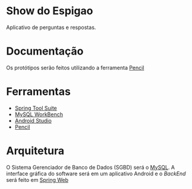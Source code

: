 # Show do Espigao

Aplicativo de perguntas e respostas.

# Documentação

Os protótipos serão feitos utilizando a ferramenta [Pencil](https://pencil.evolus.vn/)

# Ferramentas

* [Spring Tool Suite](https://spring.io/tools)
* [MySQL WorkBench](https://www.mysql.com/products/workbench/)
* [Android Studio](https://developer.android.com/studio)
* [Pencil](https://pencil.evolus.vn/)

# Arquitetura

O Sistema Gerenciador de Banco de Dados (SGBD) será o [MySQL](https://www.mysql.com/).
A interface gráfica do software será em um aplicativo Android e o *BackEnd* será feito em 
[Spring Web](https://spring.io/)

